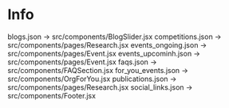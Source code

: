 # Info

blogs.json -> src/components/BlogSlider.jsx
competitions.json -> src/components/pages/Research.jsx
events_ongoing.json -> src/components/pages/Event.jsx
events_upcominh.json -> src/components/pages/Event.jsx
faqs.json -> src/components/FAQSection.jsx
for_you_events.json -> src/components/OrgForYou.jsx
publications.json -> src/components/pages/Research.jsx
social_links.json -> src/components/Footer.jsx
